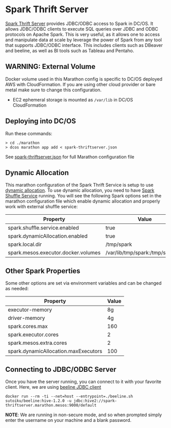 # Spark Thrift Server

[Spark Thrift Server](http://spark.apache.org/docs/latest/sql-programming-guide.html#running-the-thrift-jdbcodbc-server) provides JDBC/ODBC access to Spark in DC/OS. 
It allows JDBC/ODBC clients to execute SQL queries over JDBC and ODBC protocols on Apache Spark. 
This is very useful, as it allows one to access and manipulate data at scale by leverage the power of Spark from any tool that supports JDBC/ODBC interface.
This includes clients such as DBeaver and beeline, as well as BI tools such as Tableau and Pentaho.

## WARNING: External Volume

Docker volume used in this Marathon config is specific to DC/OS deployed AWS with CloudFormation. 
If you are using other cloud provider or bare metal make sure to change this configuration.

* EC2 ephemeral storage is mounted as `/var/lib` in DC/OS CloudFormation

## Deploying into DC/OS

Run these commands:

```
> cd ./marathon
> dcos marathon app add < spark-thriftserver.json
```

See [spark-thriftserver.json](marathon/spark-thriftserver.json) for full Marathon configuration file

## Dynamic Allocation

This marathon configuration of the Spark Thrift Service is setup to use 
[dynamic allocation](http://spark.apache.org/docs/latest/configuration.html#dynamic-allocation). 
To use dynamic allocation, you need to have [Spark Shuffle Service](https://github.com/NBCUAS/dcos-spark-shuffle-service) running. 
You will see the following Spark options set in the marathon configuration file which enable dynamic allocation and properly work with external shuffle service:

| Property                              | Value |
| ------------------------------------- | ----- |
| spark.shuffle.service.enabled         | true  |
| spark.dynamicAllocation.enabled       | true  |
| spark.local.dir	                    | /tmp/spark |
| spark.mesos.executor.docker.volumes	| /var/lib/tmp/spark:/tmp/spark:rw |

## Other Spark Properties

Some other options are set via environment variables and can be changed as needed:

| Property                              | Value |      
| ------------------------------------- | ----- |
| executor-memory                       | 8g    |
| driver-memory                         | 4g    |
| spark.cores.max                       | 160   |
| spark.executor.cores                  | 2     |
| spark.mesos.extra.cores               | 2     |
| spark.dynamicAllocation.maxExecutors  | 100   |

## Connecting to JDBC/ODBC Server

Once you have the server running, you can connect to it with your favorite client.
Here, we are using [beeline JDBC client](https://cwiki.apache.org/confluence/display/Hive/HiveServer2+Clients#HiveServer2Clients-Beeline–CommandLineShell)

```
docker run --rm -ti --net=host --entrypoint=./beeline.sh sutoiku/beeline:hive-1.2.0 -u jdbc:hive2://spark-thriftserver.marathon.mesos:9000/default
```

**NOTE**: We are running in non-secure mode, and so when prompted simply enter the username on your machine and a blank password.